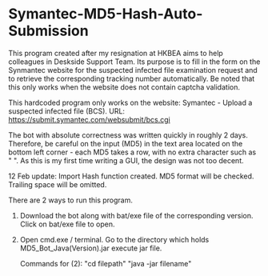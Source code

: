 # Symantec-MD5-Hash-Auto-Submission

This program created after my resignation at HKBEA aims to help colleagues in Deskside Support Team. 
Its purpose is to fill in the form on the Synmantec website for the suspected infected file examination request and to retrieve the corresponding tracking number automatically. Be noted that this only works when the website does not contain captcha validation.

This hardcoded program only works on the website: Symantec - Upload a suspected infected file (BCS).
URL: https://submit.symantec.com/websubmit/bcs.cgi

The bot with absolute correctness was written quickly in roughly 2 days. Therefore, be careful on the input (MD5) in the text area located on the bottom left corner - each MD5 takes a row, with no extra character such as " ". As this is my first time writing a GUI, the design was not too decent.

12 Feb update: Import Hash function created. MD5 format will be checked. Trailing space will be omitted.

There are 2 ways to run this program. 
1) Download the bot along with bat/exe file of the corresponding version. 
   Click on bat/exe file to open.
   
2) Open cmd.exe / terminal.
   Go to the directory which holds MD5_Bot_Java(Version).jar
   execute jar file.
   
   Commands for (2):
   "cd filepath"
   "java -jar filename"
